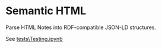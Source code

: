 # Semantic HTML

Parse HTML Notes into RDF-compatible JSON-LD structures.

See [tests\Testing.ipynb](tests\Testing.ipynb)